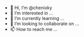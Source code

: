 - 👋 Hi, I’m @chenixky
- 👀 I’m interested in ...
- 🌱 I’m currently learning ...
- 💞️ I’m looking to collaborate on ...
- 📫 How to reach me ...

<!---
chenixky/chenixky is a ✨ special ✨ repository because its `README.md` (this file) appears on your GitHub profile.
You can click the Preview link to take a look at your changes.
--->
